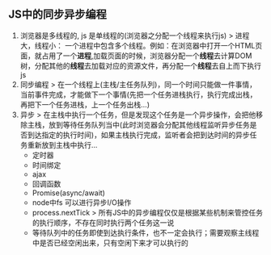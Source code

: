 ## JS中的同步异步编程
  1. 浏览器是多线程的, js 是单线程的(浏览器之分配一个线程来执行js)
    > 进程大，线程小： 一个进程中包含多个线程。例如：在浏览器中打开一个HTML页面，就占用了一个**进程**,加载页面的时候，浏览器分配一个**线程**去计算DOM树，分配其他的**线程**去加载对应的资源文件，再分配一个**线程**去自上而下执行js
  2. 同步编程
    > 在一个线程上(主栈/主任务队列)，同一个时间只能做一件事情，当前事件完成，才能做下一个事情(先把一个任务进栈执行，执行完成出栈，再把下一个任务进栈，上一个任务出栈...)
  3. 异步
    > 在主栈中执行一个任务，但是发现这个任务是一个异步操作，会把他移除主栈，放到等待任务队列当中(此时浏览器会分配其他线程监听异步任务是否到达指定的执行时间)，如果主栈执行完成，监听者会把到达时间的异步任务重新放到主栈中执行...
      + 定时器
      + 时间绑定
      + ajax
      + 回调函数
      + Promise(async/await)
      + node中fs 可以进行异步I/O操作
      + process.nextTick
    > 所有JS中的异步编程仅仅是根据某些机制来管控任务的执行顺序，不存在同时执行两个任务这一说
      + 等待队列中的任务即使到达执行条件，也不一定会执行；需要观察主线程中是否已经空闲出来，只有空闲下来才可以执行的
